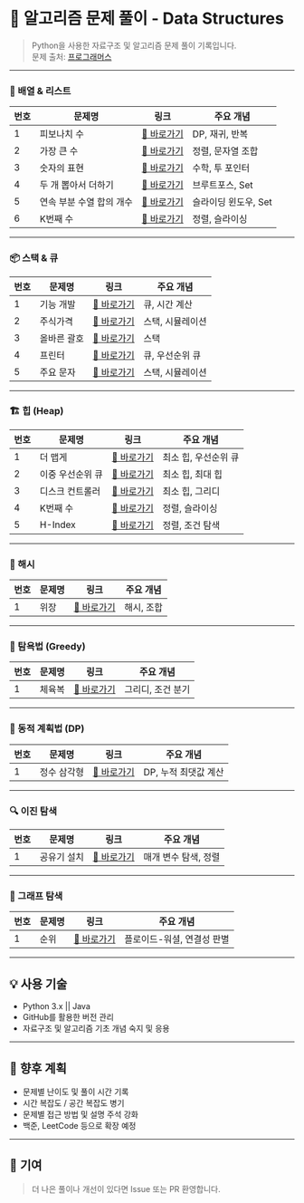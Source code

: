 # 📘 알고리즘 문제 풀이 - Data Structures

> Python을 사용한 자료구조 및 알고리즘 문제 풀이 기록입니다.  
> 문제 출처: [프로그래머스](https://programmers.co.kr)

---
### 🧮 배열 & 리스트

| 번호 | 문제명 | 링크 | 주요 개념 |
|------|--------|------|------------|
| 1 | 피보나치 수 | [🔗 바로가기](https://programmers.co.kr/learn/courses/30/lessons/12945) | DP, 재귀, 반복 |
| 2 | 가장 큰 수 | [🔗 바로가기](https://programmers.co.kr/learn/courses/30/lessons/42746) | 정렬, 문자열 조합 |
| 3 | 숫자의 표현 | [🔗 바로가기](https://programmers.co.kr/learn/courses/30/lessons/12924) | 수학, 투 포인터 |
| 4 | 두 개 뽑아서 더하기 | [🔗 바로가기](https://programmers.co.kr/learn/courses/30/lessons/68644) | 브루트포스, Set |
| 5 | 연속 부분 수열 합의 개수 | [🔗 바로가기](https://programmers.co.kr/learn/courses/30/lessons/43162) | 슬라이딩 윈도우, Set |
| 6 | K번째 수 | [🔗 바로가기](https://school.programmers.co.kr/learn/courses/30/lessons/42748) | 정렬, 슬라이싱 |

---

### 📦 스택 & 큐

| 번호 | 문제명 | 링크 | 주요 개념 |
|------|--------|------|------------|
| 1 | 기능 개발 | [🔗 바로가기](https://programmers.co.kr/learn/courses/30/lessons/42586) | 큐, 시간 계산 |
| 2 | 주식가격 | [🔗 바로가기](https://programmers.co.kr/learn/courses/30/lessons/42584) | 스택, 시뮬레이션 |
| 3 | 올바른 괄호 | [🔗 바로가기](https://programmers.co.kr/learn/courses/30/lessons/42587) | 스택 |
| 4 | 프린터 | [🔗 바로가기](https://programmers.co.kr/learn/courses/30/lessons/42587) | 큐, 우선순위 큐 |
| 5 | 주요 문자 | [🔗 바로가기](https://programmers.co.kr/learn/courses/30/lessons/42588) | 스택, 시뮬레이션 |

---

### 🏗 힙 (Heap)

| 번호 | 문제명 | 링크 | 주요 개념 |
|------|--------|------|------------|
| 1 | 더 맵게 | [🔗 바로가기](https://school.programmers.co.kr/learn/courses/30/lessons/42626) | 최소 힙, 우선순위 큐 |
| 2 | 이중 우선순위 큐 | [🔗 바로가기](https://school.programmers.co.kr/learn/courses/30/lessons/42628) | 최소 힙, 최대 힙 |
| 3 | 디스크 컨트롤러 | [🔗 바로가기](https://school.programmers.co.kr/learn/courses/30/lessons/42627) | 최소 힙, 그리디 |
| 4 | K번째 수 | [🔗 바로가기](https://school.programmers.co.kr/learn/courses/30/lessons/42748) | 정렬, 슬라이싱 |
| 5 | H-Index | [🔗 바로가기](https://school.programmers.co.kr/learn/courses/30/lessons/42747) | 정렬, 조건 탐색 |

---

### 🔗 해시

| 번호 | 문제명 | 링크 | 주요 개념 |
|------|--------|------|------------|
| 1 | 위장 | [🔗 바로가기](https://school.programmers.co.kr/learn/courses/30/lessons/42578) | 해시, 조합 |

---

### 💎 탐욕법 (Greedy)

| 번호 | 문제명 | 링크 | 주요 개념 |
|------|--------|------|------------|
| 1 | 체육복 | [🔗 바로가기](https://school.programmers.co.kr/learn/courses/30/lessons/42862) | 그리디, 조건 분기 |

---

### 🔁 동적 계획법 (DP)

| 번호 | 문제명 | 링크 | 주요 개념 |
|------|--------|------|------------|
| 1 | 정수 삼각형 | [🔗 바로가기](https://career.programmers.co.kr/learn/courses/30/lessons/43105) | DP, 누적 최댓값 계산 |

---

### 🔍 이진 탐색

| 번호 | 문제명 | 링크 | 주요 개념 |
|------|--------|------|------------|
| 1 | 공유기 설치 | [🔗 바로가기](https://www.acmicpc.net/problem/2110) | 매개 변수 탐색, 정렬 |

---

### 🧭 그래프 탐색

| 번호 | 문제명 | 링크 | 주요 개념 |
|------|--------|------|------------|
| 1 | 순위 | [🔗 바로가기](https://school.programmers.co.kr/learn/courses/30/lessons/49191) | 플로이드-워셜, 연결성 판별 |

---
## 💡 사용 기술

- Python 3.x || Java
- GitHub를 활용한 버전 관리
- 자료구조 및 알고리즘 기초 개념 숙지 및 응용

---

## 🔮 향후 계획

- 문제별 난이도 및 풀이 시간 기록
- 시간 복잡도 / 공간 복잡도 병기
- 문제별 접근 방법 및 설명 주석 강화
- 백준, LeetCode 등으로 확장 예정

---

## 🙌 기여

> 더 나은 풀이나 개선이 있다면 Issue 또는 PR 환영합니다.
